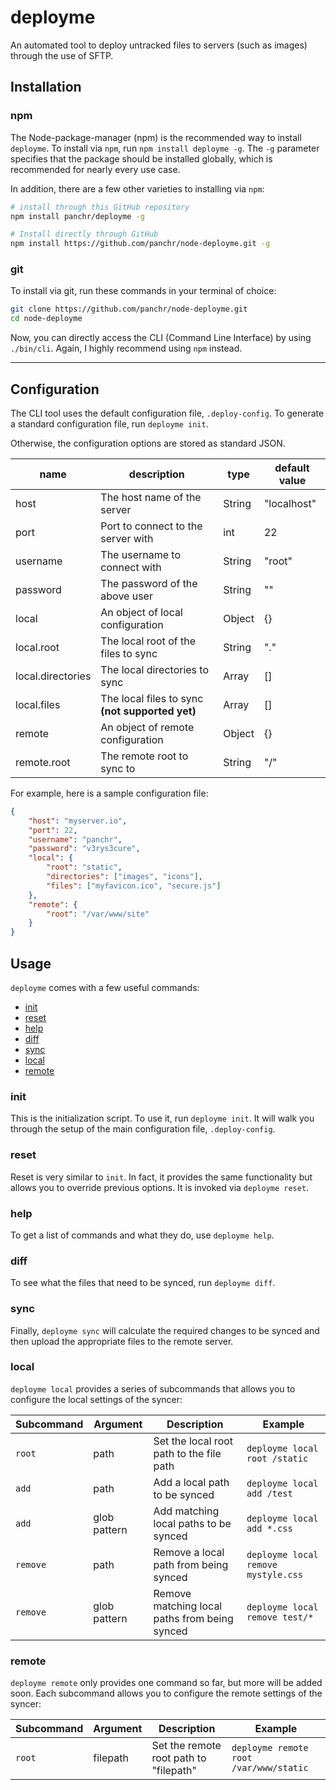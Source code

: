 deployme
==========

An automated tool to deploy untracked files to servers (such as images) through the use of SFTP.

## Installation
### npm
The Node-package-manager (npm) is the recommended way to install `deployme`. To install via `npm`, run `npm install deployme -g`. The `-g` parameter specifies that the package should be installed globally, which is recommended for nearly every use case.

In addition, there are a few other varieties to installing via `npm`:
```bash
# install through this GitHub repository
npm install panchr/deployme -g

# Install directly through GitHub
npm install https://github.com/panchr/node-deployme.git -g

```

### git
To install via git, run these commands in your terminal of choice:

```bash
git clone https://github.com/panchr/node-deployme.git
cd node-deployme
```

Now, you can directly access the CLI (Command Line Interface) by using `./bin/cli`.
Again, I highly recommend using `npm` instead.

---

## Configuration
The CLI tool uses the default configuration file, `.deploy-config`. To generate a standard configuration file, run `deployme init`.

Otherwise, the configuration options are stored as standard JSON.

|name|description|type|default value|
|----|-----------|----|-------------|
|host|The host name of the server|String|"localhost"
|port|Port to connect to the server with|int|22
|username|The username to connect with|String|"root"
|password|The password of the above user|String|""
|local|An object of local configuration|Object|{}
|local.root|The local root of the files to sync|String|"."
|local.directories|The local directories to sync|Array|[]
|local.files|The local files to sync **(not supported yet)**|Array|[]
|remote|An object of remote configuration|Object|{}
|remote.root|The remote root to sync to|String|"/"

For example, here is a sample configuration file:
```json
{
	"host": "myserver.io",
	"port": 22,
	"username": "panchr",
	"password": "v3rys3cure",
	"local": {
		"root": "static",
		"directories": ["images", "icons"],
		"files": ["myfavicon.ico", "secure.js"]
	},
	"remote": {
		"root": "/var/www/site"
	}
}
```

## Usage
`deployme` comes with a few useful commands:
- [init](#init)
- [reset](#reset)
- [help](#help)
- [diff](#diff)
- [sync](#sync)
- [local](#local)
- [remote](#remote)

### init
This is the initialization script. To use it, run `deployme init`. It will walk you through the setup of the main configuration file, `.deploy-config`.

### reset
Reset is very similar to `init`. In fact, it provides the same functionality but allows you to override previous options. It is invoked via `deployme reset`.

### help
To get a list of commands and what they do, use `deployme help`.

### diff
To see what the files that need to be synced, run `deployme diff`.

### sync
Finally, `deployme sync` will calculate the required changes to be synced and then upload the appropriate files to the remote server.

### local
`deployme local` provides a series of subcommands that allows you to configure the local settings of the syncer:

|Subcommand|Argument|Description|Example|
|----------------|------------|-------------|----------|
|`root`|path|Set the local root path to the file path|`deployme local root /static`|
|`add`|path|Add a local path to be synced|`deployme local add /test`|
|`add`|glob pattern|Add matching local paths to be synced|`deployme local add *.css`|
|`remove`|path|Remove a local path from being synced|`deployme local remove mystyle.css`|
|`remove`|glob pattern|Remove matching local paths from being synced|`deployme local remove test/*`|

### remote
`deployme remote` only provides one command so far, but more will be added soon. Each subcommand allows you to configure the remote settings of the syncer:

|Subcommand|Argument|Description|Example|
|----------------|------------|-------------|----------|
|`root`|filepath|Set the remote root path to "filepath"|`deployme remote root /var/www/static`|
